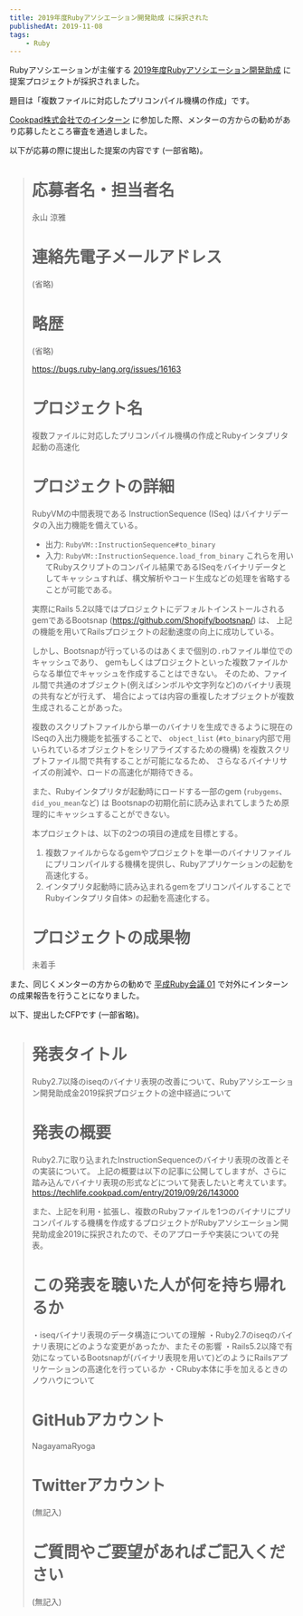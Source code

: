```yaml
---
title: 2019年度Rubyアソシエーション開発助成 に採択された
publishedAt: 2019-11-08
tags:
    - Ruby
---
```


Rubyアソシエーションが主催する [2019年度Rubyアソシエーション開発助成](https://www.ruby.or.jp/ja/news/20191031) に提案プロジェクトが採択されました。

題目は「複数ファイルに対応したプリコンパイル機構の作成」です。

[Cookpad株式会社でのインターン](2019-09-18-cookpad-summer-intern-ruby) に参加した際、メンターの方からの勧めがあり応募したところ審査を通過しました。

以下が応募の際に提出した提案の内容です (一部省略)。

> # 応募者名・担当者名
> 永山 涼雅
>
> # 連絡先電子メールアドレス
> (省略)
>
> # 略歴
> (省略)
>
> https://bugs.ruby-lang.org/issues/16163
>
> # プロジェクト名
> 複数ファイルに対応したプリコンパイル機構の作成とRubyインタプリタ起動の高速化
>
> # プロジェクトの詳細
> RubyVMの中間表現である InstructionSequence (ISeq) はバイナリデータの入出力機能を備えている。
> - 出力: `RubyVM::InstructionSequence#to_binary`
> - 入力: `RubyVM::InstructionSequence.load_from_binary`
> これらを用いてRubyスクリプトのコンパイル結果であるISeqをバイナリデータとしてキャッシュすれば、構文解析やコード生成などの処理を省略することが可能である。
>
> 実際にRails 5.2以降ではプロジェクトにデフォルトインストールされるgemであるBootsnap
> (https://github.com/Shopify/bootsnap/) は、
> 上記の機能を用いてRailsプロジェクトの起動速度の向上に成功している。
>
> しかし、Bootsnapが行っているのはあくまで個別の`.rb`ファイル単位でのキャッシュであり、
> gemもしくはプロジェクトといった複数ファイルからなる単位でキャッシュを作成することはできない。
> そのため、ファイル間で共通のオブジェクト(例えばシンボルや文字列など)のバイナリ表現の共有などが行えず、
> 場合によっては内容の重複したオブジェクトが複数生成されることがあった。
>
> 複数のスクリプトファイルから単一のバイナリを生成できるように現在のISeqの入出力機能を拡張することで、
> `object_list` (`#to_binary`内部で用いられているオブジェクトをシリアライズするための機構)
> を複数スクリプトファイル間で共有することが可能になるため、
> さらなるバイナリサイズの削減や、ロードの高速化が期待できる。
>
> また、Rubyインタプリタが起動時にロードする一部のgem (`rubygems`、`did_you_mean`など) は
> Bootsnapの初期化前に読み込まれてしまうため原理的にキャッシュすることができない。
>
> 本プロジェクトは、以下の2つの項目の達成を目標とする。
> 1. 複数ファイルからなるgemやプロジェクトを単一のバイナリファイルにプリコンパイルする機構を提供し、Rubyアプリケーションの起動を高速化する。
> 2. インタプリタ起動時に読み込まれるgemをプリコンパイルすることでRubyインタプリタ自体> の起動を高速化する。
>
> # プロジェクトの成果物
> 未着手

また、同じくメンターの方からの勧めで [平成Ruby会議 01](https://heiseirb.github.io/kaigi01/) で対外にインターンの成果報告を行うことになりました。

以下、提出したCFPです (一部省略)。

> # 発表タイトル
>
> Ruby2.7以降のiseqのバイナリ表現の改善について、Rubyアソシエーション開発助成金2019採択プロジェクトの途中経過について
>
> # 発表の概要
>
> Ruby2.7に取り込まれたInstructionSequenceのバイナリ表現の改善とその実装について。
> 上記の概要は以下の記事に公開してしますが、さらに踏み込んでバイナリ表現の形式などについて発表したいと考えています。
> https://techlife.cookpad.com/entry/2019/09/26/143000
>
> また、上記を利用・拡張し、複数のRubyファイルを1つのバイナリにプリコンパイルする機構を作成するプロジェクトがRubyアソシエーション開発助成金2019に採択されたので、そのアプローチや実装についての発表。
>
> # この発表を聴いた人が何を持ち帰れるか
>
> ・iseqバイナリ表現のデータ構造についての理解
> ・Ruby2.7のiseqのバイナリ表現にどのような変更があったか、またその影響
> ・Rails5.2以降で有効になっているBootsnapが(バイナリ表現を用いて)どのようにRailsアプリケーションの高速化を行っているか
> ・CRuby本体に手を加えるときのノウハウについて
>
> # GitHubアカウント
>
> NagayamaRyoga
>
> # Twitterアカウント
>
> (無記入)
>
> # ご質問やご要望があればご記入ください
>
> (無記入)

